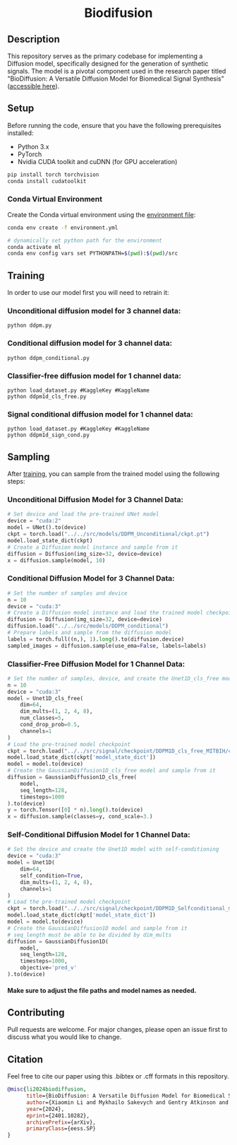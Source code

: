 <div align="center">


<!-- TITLE -->
# Biodifusion
<div align="left">

## Description
This repository serves as the primary codebase for implementing a Diffusion model, specifically designed for the generation of synthetic signals. The model is a pivotal component used in the research paper titled "BioDiffusion: A Versatile Diffusion Model for Biomedical Signal Synthesis" ([accessible here](https://arxiv.org/abs/2401.10282)).

## Setup

Before running the code, ensure that you have the following prerequisites installed:

- Python 3.x
- PyTorch
- Nvidia CUDA toolkit and cuDNN (for GPU acceleration)

```bash
pip install torch torchvision
conda install cudatoolkit
```


### Conda Virtual Environment

Create the Conda virtual environment using the [environment file](environment.yml):
```bash
conda env create -f environment.yml

# dynamically set python path for the environment
conda activate ml
conda env config vars set PYTHONPATH=$(pwd):$(pwd)/src
```


<!-- USAGE -->
## Training
In order to use our model first you will need to retrain it: 
### Unconditional diffusion model for 3 channel data:
```python ddpm.py```
### Conditional diffusion model for 3 channel data:
```python ddpm_conditional.py```
### Classifier-free diffusion model for 1 channel data:
```cd signal/
python load_dataset.py #KaggleKey #KaggleName
python ddpm1d_cls_free.py
```
### Signal conditional diffusion model for 1 channel data:
```cd signal/
python load_dataset.py #KaggleKey #KaggleName
python ddpm1d_sign_cond.py
```
## Sampling

After [training](#training), you can sample from the trained model using the following steps:

### Unconditional Diffusion Model for 3 Channel Data:
```python
# Set device and load the pre-trained UNet model
device = "cuda:2"
model = UNet().to(device)
ckpt = torch.load("../../src/models/DDPM_Unconditional/ckpt.pt")
model.load_state_dict(ckpt)
# Create a Diffusion model instance and sample from it
diffusion = Diffusion(img_size=32, device=device)
x = diffusion.sample(model, 10)
```

### Conditional Diffusion Model for 3 Channel Data:
```python
# Set the number of samples and device
n = 10
device = "cuda:3"
# Create a Diffusion model instance and load the trained model checkpoint
diffusion = Diffusion(img_size=32, device=device)
diffusion.load("../../src/models/DDPM_conditional")
# Prepare labels and sample from the diffusion model
labels = torch.full((n,), 1).long().to(diffusion.device)
sampled_images = diffusion.sample(use_ema=False, labels=labels)
```

### Classifier-Free Diffusion Model for 1 Channel Data:
```python
# Set the number of samples, device, and create the Unet1D_cls_free model
n = 10
device = "cuda:3"
model = Unet1D_cls_free(
    dim=64,
    dim_mults=(1, 2, 4, 8),
    num_classes=5,
    cond_drop_prob=0.5,
    channels=1
)
# Load the pre-trained model checkpoint
ckpt = torch.load("../../src/signal/checkpoint/DDPM1D_cls_free_MITBIH/checkpoint.pt")
model.load_state_dict(ckpt['model_state_dict'])
model = model.to(device)
# Create the GaussianDiffusion1D_cls_free model and sample from it
diffusion = GaussianDiffusion1D_cls_free(
    model,
    seq_length=128,
    timesteps=1000
).to(device)
y = torch.Tensor([0] * n).long().to(device)
x = diffusion.sample(classes=y, cond_scale=3.)
```

### Self-Conditional Diffusion Model for 1 Channel Data:
```python
# Set the device and create the Unet1D model with self-conditioning
device = "cuda:3"
model = Unet1D(
    dim=64,
    self_condition=True,
    dim_mults=(1, 2, 4, 8),
    channels=1
)
# Load the pre-trained model checkpoint
ckpt = torch.load("../../src/signal/checkpoint/DDPM1D_Selfconditional_maskedCond/checkpoint.pt")
model.load_state_dict(ckpt['model_state_dict'])
model = model.to(device)
# Create the GaussianDiffusion1D model and sample from it
# seq_length must be able to be divided by dim_mults
diffusion = GaussianDiffusion1D(
    model,
    seq_length=128,
    timesteps=1000,
    objective='pred_v'
).to(device)
```

#### Make sure to adjust the file paths and model names as needed.


<!-- CONTRIBUTING -->
## Contributing
Pull requests are welcome. For major changes, please open an issue first to discuss what you would like to change.


<!-- CITATION -->
## Citation
Feel free to cite our paper using this .bibtex or .cff formats in this repository. 



```bibtex
@misc{li2024biodiffusion,
      title={BioDiffusion: A Versatile Diffusion Model for Biomedical Signal Synthesis}, 
      author={Xiaomin Li and Mykhailo Sakevych and Gentry Atkinson and Vangelis Metsis},
      year={2024},
      eprint={2401.10282},
      archivePrefix={arXiv},
      primaryClass={eess.SP}
}
```

